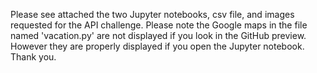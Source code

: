 Please see attached the two Jupyter notebooks, csv file, and images requested for the API challenge.
Please note the Google maps in the file named 'vacation.py' are not displayed if you look in the GitHub preview. 
However they are properly displayed if you open the Jupyter notebook.
Thank you. 
